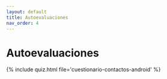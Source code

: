 ```yaml
---
layout: default
title: Autoevaluaciones
nav_order: 4
---
```


# Autoevaluaciones

{% include quiz.html file='cuestionario-contactos-android' %}